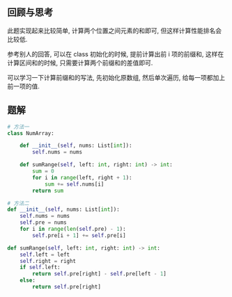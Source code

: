 ## 回顾与思考

此题实现起来比较简单, 计算两个位置之间元素的和即可, 但这样计算性能排名会比较低.

参考别人的回答, 可以在 class 初始化的时候, 提前计算出前 i 项的前缀和, 这样在计算区间和的时候, 只需要计算两个前缀和的差值即可.

可以学习一下计算前缀和的写法, 先初始化原数组, 然后单次遍历, 给每一项都加上前一项的值.

## 题解

```python
# 方法一
class NumArray:

    def __init__(self, nums: List[int]):
        self.nums = nums

    def sumRange(self, left: int, right: int) -> int:
        sum = 0
        for i in range(left, right + 1):
            sum += self.nums[i]
        return sum

# 方法二
def __init__(self, nums: List[int]):
    self.nums = nums
    self.pre = nums
    for i in range(len(self.pre) - 1):
        self.pre[i + 1] += self.pre[i]

def sumRange(self, left: int, right: int) -> int:
    self.left = left
    self.right = right
    if self.left:
        return self.pre[right] - self.pre[left - 1]
    else:
        return self.pre[right]
```
